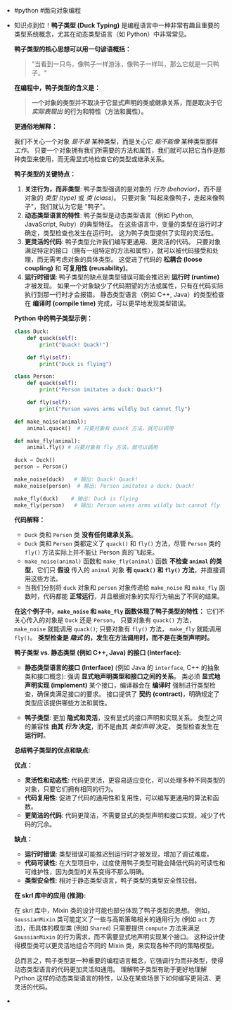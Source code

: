 - #python #面向对象编程
- 知识点到位！**鸭子类型 (Duck Typing)** 是编程语言中一种非常有趣且重要的类型系统概念，尤其在动态类型语言（如 Python）中非常常见。
  
  **鸭子类型的核心思想可以用一句谚语概括：**
  
  > "当看到一只鸟，像鸭子一样游泳，像鸭子一样叫，那么它就是一只鸭子。"
  
  **在编程中，鸭子类型的含义是：**
  
  > **一个对象的类型并不取决于它显式声明的类或继承关系，而是取决于它 *实际表现出* 的行为和特性（方法和属性）。**
  
  **更通俗地解释：**
  
  我们不关心一个对象 *是不是* 某种类型，而是关心它 *能不能像* 某种类型那样 *工作*。 只要一个对象拥有我们所需要的方法和属性，我们就可以把它当作是那种类型来使用，而无需显式地检查它的类型或继承关系。
  
  **鸭子类型的关键特点：**
  
  1.  **关注行为，而非类型**: 鸭子类型强调的是对象的 *行为 (behavior)*，而不是对象的 *类型 (type)* 或 *类 (class)*。 只要对象 "叫起来像鸭子，走起来像鸭子"，我们就认为它是 "鸭子"。
  2.  **动态类型语言的特性**: 鸭子类型是动态类型语言（例如 Python, JavaScript, Ruby）的典型特征。 在这些语言中，变量的类型在运行时才确定，类型检查也发生在运行时。 这为鸭子类型提供了实现的灵活性。
  3.  **更灵活的代码**: 鸭子类型允许我们编写更通用、更灵活的代码。 只要对象满足特定的接口（拥有一组特定的方法和属性），就可以被代码接受和处理，而无需考虑对象的具体类型。 这促进了代码的 **松耦合 (loose coupling)** 和 **可复用性 (reusability)**。
  4.  **运行时错误**: 鸭子类型的缺点是类型错误可能会推迟到 **运行时 (runtime)** 才被发现。 如果一个对象缺少了代码期望的方法或属性，只有在代码实际执行到那一行时才会报错。  静态类型语言（例如 C++, Java）的类型检查在 **编译时 (compile time)** 完成，可以更早地发现类型错误。
  
  **Python 中的鸭子类型示例：**
  
  ```python
  class Duck:
      def quack(self):
          print("Quack! Quack!")
  
      def fly(self):
          print("Duck is flying")
  
  class Person:
      def quack(self):
          print("Person imitates a duck: Quack!")
  
      def fly(self):
          print("Person waves arms wildly but cannot fly")
  
  def make_noise(animal):
      animal.quack()  # 只要对象有 quack 方法，就可以调用
  
  def make_fly(animal):
      animal.fly() # 只要对象有 fly 方法，就可以调用
  
  duck = Duck()
  person = Person()
  
  make_noise(duck)   # 输出: Quack! Quack!
  make_noise(person)  # 输出: Person imitates a duck: Quack!
  
  make_fly(duck)    # 输出: Duck is flying
  make_fly(person)   # 输出: Person waves arms wildly but cannot fly
  ```
  
  **代码解释：**
  
  *   `Duck` 类和 `Person` 类 **没有任何继承关系**。
  *   `Duck` 类和 `Person` 类都定义了 `quack()` 和 `fly()` 方法，尽管 `Person` 类的 `fly()` 方法实际上并不能让 Person 真的飞起来。
  *   `make_noise(animal)` 函数和 `make_fly(animal)` 函数 **不检查 `animal` 的类型**，它们只 **假设** 传入的 `animal` 对象 **有 `quack()` 和 `fly()` 方法**，并直接调用这些方法。
  *   当我们分别将 `duck` 对象和 `person` 对象传递给 `make_noise` 和 `make_fly` 函数时，代码都能 **正常运行**，并且根据对象的实际行为输出了不同的结果。
  
  **在这个例子中，`make_noise` 和 `make_fly` 函数体现了鸭子类型的特性：**  它们不关心传入的对象是 `Duck` 还是 `Person`， 只要对象有 `quack()` 方法，`make_noise` 就能调用 `quack()`; 只要对象有 `fly()` 方法， `make_fly` 就能调用 `fly()`。  **类型检查是 *隐式* 的，发生在方法调用时，而不是在类型声明时。**
  
  **鸭子类型 vs. 静态类型 (例如 C++, Java) 的接口 (Interface):**
  
  *   **静态类型语言的接口 (Interface)** (例如 Java 的 `interface`, C++ 的抽象类和接口概念):  强调 **显式地声明类型和接口之间的关系**。 类必须 **显式地声明实现 (implement)** 某个接口，编译器会在 **编译时** 强制进行类型检查，确保类满足接口的要求。  接口提供了 **契约 (contract)**，明确规定了类型应该提供哪些方法和属性。
  
  *   **鸭子类型**:  更加 **隐式和灵活**，没有显式的接口声明和实现关系。 类型之间的兼容性 **由其 *行为* 决定**，而不是由其 *类型声明* 决定。  类型检查发生在 **运行时**。
  
  **总结鸭子类型的优点和缺点:**
  
  **优点：**
  
  *   **灵活性和动态性**:  代码更灵活，更容易适应变化，可以处理多种不同类型的对象，只要它们拥有相同的行为。
  *   **代码复用性**:  促进了代码的通用性和复用性，可以编写更通用的算法和函数。
  *   **更简洁的代码**:  代码更简洁，不需要显式的类型声明和接口实现，减少了代码的冗余。
  
  **缺点：**
  
  *   **运行时错误**:  类型错误可能推迟到运行时才被发现，增加了调试难度。
  *   **代码可读性**:  在大型项目中，过度使用鸭子类型可能会降低代码的可读性和可维护性，因为类型的关系变得不那么明确。
  *   **类型安全性**:  相对于静态类型语言，鸭子类型的类型安全性较弱。
  
  **在 skrl 库中的应用 (推测):**
  
  在 skrl 库中，Mixin 类的设计可能也部分体现了鸭子类型的思想。  例如，`GaussianMixin` 类可能定义了一些与高斯策略相关的通用行为 (例如 `act` 方法)，而具体的模型类 (例如 `Shared`) 只需要提供 `compute` 方法来满足 `GaussianMixin` 的行为需求，而不需要显式地声明实现某个接口。  这种设计使得模型类可以更灵活地组合不同的 Mixin 类，来实现各种不同的策略模型。
  
  总而言之，鸭子类型是一种重要的编程语言概念，它强调行为而非类型，使得动态类型语言的代码更加灵活和通用。 理解鸭子类型有助于更好地理解 Python 这样的动态类型语言的特性，以及在某些场景下如何编写更简洁、更灵活的代码。
-